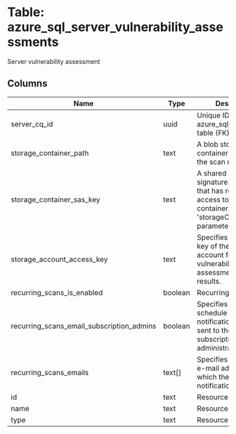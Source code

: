 
# Table: azure_sql_server_vulnerability_assessments
Server vulnerability assessment
## Columns
| Name        | Type           | Description  |
| ------------- | ------------- | -----  |
|server_cq_id|uuid|Unique ID of azure_sql_servers table (FK)|
|storage_container_path|text|A blob storage container path to hold the scan results.|
|storage_container_sas_key|text|A shared access signature (SAS Key) that has read and write access to the blob container specified in 'storageContainerPath' parameter.|
|storage_account_access_key|text|Specifies the identifier key of the storage account for vulnerability assessment scan results.|
|recurring_scans_is_enabled|boolean|Recurring scans state|
|recurring_scans_email_subscription_admins|boolean|Specifies that the schedule scan notification will be is sent to the subscription administrators|
|recurring_scans_emails|text[]|Specifies an array of e-mail addresses to which the scan notification is sent|
|id|text|Resource ID|
|name|text|Resource name|
|type|text|Resource type|
